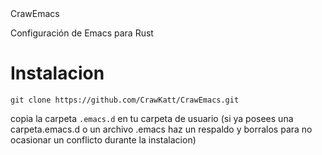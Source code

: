 <div align="center>"

# CrawEmacs
Configuración de Emacs para Rust

# Instalacion

```
git clone https://github.com/CrawKatt/CrawEmacs.git
```
copia la carpeta `.emacs.d` en tu carpeta de usuario (si ya posees una carpeta.emacs.d o un archivo .emacs haz un respaldo y borralos para no ocasionar un conflicto durante la instalacion)
